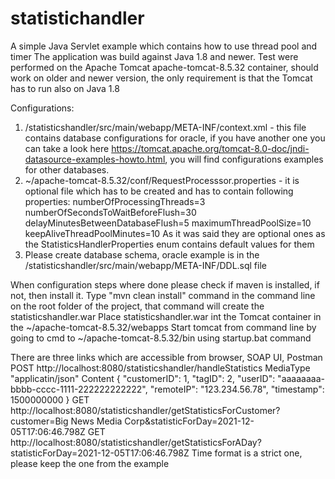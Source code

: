 # statistichandler
A simple Java Servlet example which contains how to use thread pool and timer
The application was build against Java 1.8 and newer. Test were performed on the Apache Tomcat apache-tomcat-8.5.32 container, should work on older and newer version, the only requirement is that the Tomcat has to run also on Java 1.8

Configurations:
1. /statisticshandler/src/main/webapp/META-INF/context.xml - this file contains database configurations for oracle, if you have another one you can take a look here https://tomcat.apache.org/tomcat-8.0-doc/jndi-datasource-examples-howto.html, you will find configurations examples for other databases.
2. ~/apache-tomcat-8.5.32/conf/RequestProcesssor.properties - it is optional file which has to be created and has to contain following properties:
      numberOfProcessingThreads=3
      numberOfSecondsToWaitBeforeFlush=30
      delayMinutesBetweenDatabaseFlush=5
      maximumThreadPoolSize=10
      keepAliveThreadPoolMinutes=10
As it was said they are optional ones as the StatisticsHandlerProperties enum contains default values for them
3. Please create database schema, oracle example is in the /statisticshandler/src/main/webapp/META-INF/DDL.sql file

When configuration steps where done please check if maven is installed, if not, then install it. 
Type "mvn clean install" command in the command line on the root folder of the project, that command will create the statisticshandler.war
Place statisticshandler.war int the Tomcat container in the ~/apache-tomcat-8.5.32/webapps
Start tomcat from command line by going to cmd to ~/apache-tomcat-8.5.32/bin using startup.bat command

There are three links which are accessible from browser, SOAP UI, Postman
POST http://localhost:8080/statisticshandler/handleStatistics
MediaType "applicatin/json"
Content
{
	"customerID": 1,
	"tagID": 2,
	"userID": "aaaaaaaa-bbbb-cccc-1111-222222222222",
	"remoteIP": "123.234.56.78",
	"timestamp": 1500000000
}
GET http://localhost:8080/statisticshandler/getStatisticsForCustomer?customer=Big News Media Corp&statisticForDay=2021-12-05T17:06:46.798Z
GET http://localhost:8080/statisticshandler/getStatisticsForADay?statisticForDay=2021-12-05T17:06:46.798Z
Time format is a strict one, please keep the one from the example
